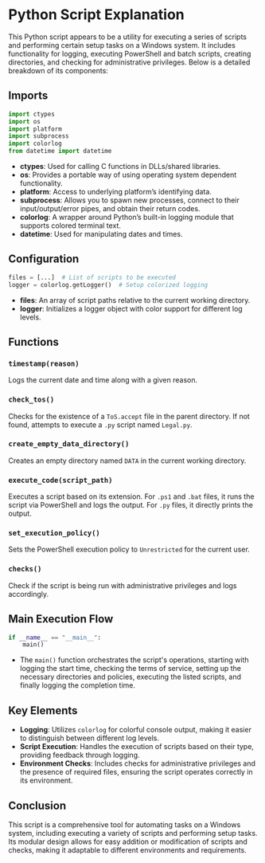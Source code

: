 # Python Script Explanation

This Python script appears to be a utility for executing a series of scripts and performing certain setup tasks on a Windows system. It includes functionality for logging, executing PowerShell and batch scripts, creating directories, and checking for administrative privileges. Below is a detailed breakdown of its components:

## Imports

```python
import ctypes
import os
import platform
import subprocess
import colorlog
from datetime import datetime
```

- **ctypes**: Used for calling C functions in DLLs/shared libraries.
- **os**: Provides a portable way of using operating system dependent functionality.
- **platform**: Access to underlying platform’s identifying data.
- **subprocess**: Allows you to spawn new processes, connect to their input/output/error pipes, and obtain their return codes.
- **colorlog**: A wrapper around Python’s built-in logging module that supports colored terminal text.
- **datetime**: Used for manipulating dates and times.

## Configuration

```python
files = [...]  # List of scripts to be executed
logger = colorlog.getLogger()  # Setup colorized logging
```

- **files**: An array of script paths relative to the current working directory.
- **logger**: Initializes a logger object with color support for different log levels.

## Functions

### `timestamp(reason)`
Logs the current date and time along with a given reason.

### `check_tos()`
Checks for the existence of a `ToS.accept` file in the parent directory. If not found, attempts to execute a `.py` script named `Legal.py`.

### `create_empty_data_directory()`
Creates an empty directory named `DATA` in the current working directory.

### `execute_code(script_path)`
Executes a script based on its extension. For `.ps1` and `.bat` files, it runs the script via PowerShell and logs the output. For `.py` files, it directly prints the output.

### `set_execution_policy()`
Sets the PowerShell execution policy to `Unrestricted` for the current user.

### `checks()`
Check if the script is being run with administrative privileges and logs accordingly.

## Main Execution Flow

```python
if __name__ == "__main__":
    main()
```

- The `main()` function orchestrates the script's operations, starting with logging the start time, checking the terms of service, setting up the necessary directories and policies, executing the listed scripts, and finally logging the completion time.

## Key Elements

- **Logging**: Utilizes `colorlog` for colorful console output, making it easier to distinguish between different log levels.
- **Script Execution**: Handles the execution of scripts based on their type, providing feedback through logging.
- **Environment Checks**: Includes checks for administrative privileges and the presence of required files, ensuring the script operates correctly in its environment.

## Conclusion

This script is a comprehensive tool for automating tasks on a Windows system, including executing a variety of scripts and performing setup tasks. Its modular design allows for easy addition or modification of scripts and checks, making it adaptable to different environments and requirements.
